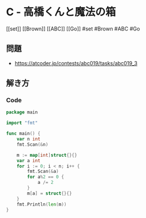 # C - 高橋くんと魔法の箱
[[set]] [[Brown]] [[ABC]] [[Go]]
#set #Brown #ABC #Go 

## 問題
- https://atcoder.jp/contests/abc019/tasks/abc019_3

## 解き方
### Code
```go
package main

import "fmt"

func main() {
	var n int
	fmt.Scan(&n)

	m := map[int]struct{}{}
	var a int
	for i := 0; i < n; i++ {
		fmt.Scan(&a)
		for a%2 == 0 {
			a /= 2
		}
		m[a] = struct{}{}
	}
	fmt.Println(len(m))
}
```